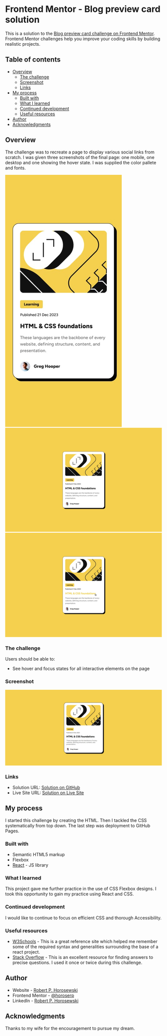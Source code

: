 # Frontend Mentor - Blog preview card solution

This is a solution to the [Blog preview card challenge on Frontend Mentor](https://www.frontendmentor.io/challenges/blog-preview-card-ckPaj01IcS). Frontend Mentor challenges help you improve your coding skills by building realistic projects.

## Table of contents

- [Overview](#overview)
  - [The challenge](#the-challenge)
  - [Screenshot](#screenshot)
  - [Links](#links)
- [My process](#my-process)
  - [Built with](#built-with)
  - [What I learned](#what-i-learned)
  - [Continued development](#continued-development)
  - [Useful resources](#useful-resources)
- [Author](#author)
- [Acknowledgments](#acknowledgments)

## Overview

The challenge was to recreate a page to display various social links from scratch. I was given three screenshots of the final page: one mobile, one desktop and one showing the hover state. I was supplied the color pallete and fonts.

![mobile view](./public/images/mobile-design.jpg)
![desktop view](./public/images/desktop-design.jpg)
![hover state](./public/images/active-states.jpg)

### The challenge

Users should be able to:

- See hover and focus states for all interactive elements on the page

### Screenshot

![solution](./public/images/my-solution.jpeg)

### Links

- Solution URL: [Solution on GitHub](https://github.com/horoserp/blog-card)
- Live Site URL: [Solution on Live Site](https://horoserp.github.io/blog-card)

## My process

I started this challenge by creating the HTML. Then I tackled the CSS systematically from top down. The last step was deployment to GitHub Pages.

### Built with

- Semantic HTML5 markup
- Flexbox
- [React](https://reactjs.org/) - JS library

### What I learned

This project gave me further practice in the use of CSS Flexbox designs. I took this opportunity to gain my practice using React and CSS.

### Continued development

I would like to continue to focus on efficient CSS and thorough Accessibility.

### Useful resources

- [W3Schools](https://www.w3schools.com/) - This is a great reference site which helped me remember some of the required syntax and generalities surrounding the base of a react project.
- [Stack Overflow](https://stackoverflow.com/) - This is an excellent resource for finding answers to precise questions. I used it once or twice during this challenge.

## Author

- Website - [Robert P. Horosewski](https://horoserp.github.io/React-Portfolio)
- Frontend Mentor - [@horoserp](https://www.frontendmentor.io/profile/horoserp)
- LinkedIn - [Robert P. Horosewski](https://www.linkedin.com/in/robert-horosewski-8a0608196/)

## Acknowledgments

Thanks to my wife for the encouragement to pursue my dream.
